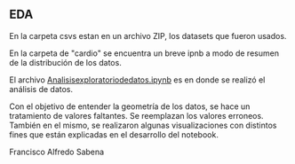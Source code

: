 ## EDA

En la carpeta csvs estan en un archivo ZIP, los datasets que fueron usados.

En la carpeta de "cardio" se encuentra un breve ipnb a modo de resumen de la distribución de los datos.

El archivo [Analisisexploratoriodedatos.ipynb](https://github.com/panasabena/DataExploring/blob/master/Analisisexploratoriodedatos.ipynb) es en donde se realizó el análisis de datos. 

Con el objetivo de entender la geometría de los datos, se hace un tratamiento de valores faltantes. 
Se reemplazan los valores erroneos. 
También en el mismo, se realizaron algunas visualizaciones con distintos fines que están explicadas en el desarrollo del notebook.

Francisco Alfredo Sabena
